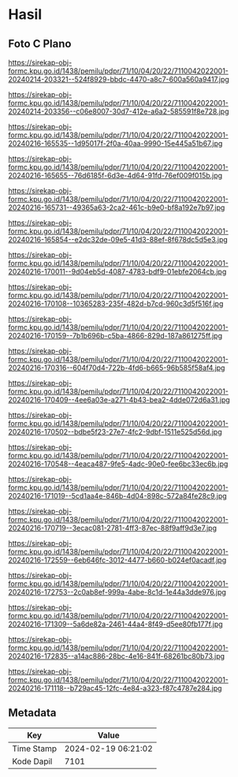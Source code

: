 # Hasil

## Foto C Plano

https://sirekap-obj-formc.kpu.go.id/1438/pemilu/pdpr/71/10/04/20/22/7110042022001-20240214-203321--524f8929-bbdc-4470-a8c7-600a560a9417.jpg

https://sirekap-obj-formc.kpu.go.id/1438/pemilu/pdpr/71/10/04/20/22/7110042022001-20240214-203356--c06e8007-30d7-412e-a6a2-585591f8e728.jpg

https://sirekap-obj-formc.kpu.go.id/1438/pemilu/pdpr/71/10/04/20/22/7110042022001-20240216-165535--1d95017f-2f0a-40aa-9990-15e445a51b67.jpg

https://sirekap-obj-formc.kpu.go.id/1438/pemilu/pdpr/71/10/04/20/22/7110042022001-20240216-165655--76d6185f-6d3e-4d64-91fd-76ef009f015b.jpg

https://sirekap-obj-formc.kpu.go.id/1438/pemilu/pdpr/71/10/04/20/22/7110042022001-20240216-165731--49365a63-2ca2-461c-b9e0-bf8a192e7b97.jpg

https://sirekap-obj-formc.kpu.go.id/1438/pemilu/pdpr/71/10/04/20/22/7110042022001-20240216-165854--e2dc32de-09e5-41d3-88ef-8f678dc5d5e3.jpg

https://sirekap-obj-formc.kpu.go.id/1438/pemilu/pdpr/71/10/04/20/22/7110042022001-20240216-170011--9d04eb5d-4087-4783-bdf9-01ebfe2064cb.jpg

https://sirekap-obj-formc.kpu.go.id/1438/pemilu/pdpr/71/10/04/20/22/7110042022001-20240216-170108--10365283-235f-482d-b7cd-960c3d5f516f.jpg

https://sirekap-obj-formc.kpu.go.id/1438/pemilu/pdpr/71/10/04/20/22/7110042022001-20240216-170159--7b1b696b-c5ba-4866-829d-187a861275ff.jpg

https://sirekap-obj-formc.kpu.go.id/1438/pemilu/pdpr/71/10/04/20/22/7110042022001-20240216-170316--604f70d4-722b-4fd6-b665-96b585f58af4.jpg

https://sirekap-obj-formc.kpu.go.id/1438/pemilu/pdpr/71/10/04/20/22/7110042022001-20240216-170409--4ee6a03e-a271-4b43-bea2-4dde072d6a31.jpg

https://sirekap-obj-formc.kpu.go.id/1438/pemilu/pdpr/71/10/04/20/22/7110042022001-20240216-170502--bdbe5f23-27e7-4fc2-9dbf-1511e525d56d.jpg

https://sirekap-obj-formc.kpu.go.id/1438/pemilu/pdpr/71/10/04/20/22/7110042022001-20240216-170548--4eaca487-9fe5-4adc-90e0-fee6bc33ec6b.jpg

https://sirekap-obj-formc.kpu.go.id/1438/pemilu/pdpr/71/10/04/20/22/7110042022001-20240216-171019--5cd1aa4e-846b-4d04-898c-572a84fe28c9.jpg

https://sirekap-obj-formc.kpu.go.id/1438/pemilu/pdpr/71/10/04/20/22/7110042022001-20240216-170719--3ecac081-2781-4ff3-87ec-88f9aff9d3e7.jpg

https://sirekap-obj-formc.kpu.go.id/1438/pemilu/pdpr/71/10/04/20/22/7110042022001-20240216-172559--6eb646fc-3012-4477-b660-b024ef0acadf.jpg

https://sirekap-obj-formc.kpu.go.id/1438/pemilu/pdpr/71/10/04/20/22/7110042022001-20240216-172753--2c0ab8ef-999a-4abe-8c1d-1e44a3dde976.jpg

https://sirekap-obj-formc.kpu.go.id/1438/pemilu/pdpr/71/10/04/20/22/7110042022001-20240216-171309--5a6de82a-2461-44a4-8f49-d5ee80fb177f.jpg

https://sirekap-obj-formc.kpu.go.id/1438/pemilu/pdpr/71/10/04/20/22/7110042022001-20240216-172835--a14ac886-28bc-4e16-841f-68261bc80b73.jpg

https://sirekap-obj-formc.kpu.go.id/1438/pemilu/pdpr/71/10/04/20/22/7110042022001-20240216-171118--b729ac45-12fc-4e84-a323-f87c4787e284.jpg


## Metadata

| Key        | Value               |
| ---------- | ------------------- |
| Time Stamp | 2024-02-19 06:21:02 |
| Kode Dapil | 7101                |



